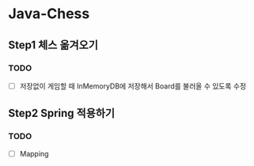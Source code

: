 # Java-Chess
## Step1 체스 옮겨오기
### TODO
- [ ] 저장없이 게임할 때 InMemoryDB에 저장해서 Board를 불러올 수 있도록 수정

## Step2 Spring 적용하기 
### TODO
- [ ] Mapping